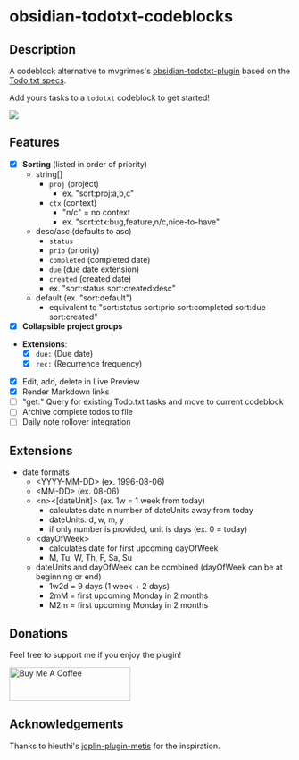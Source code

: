 # obsidian-todotxt-codeblocks

## Description
A codeblock alternative to mvgrimes's [obsidian-todotxt-plugin](https://github.com/mvgrimes/obsidian-todotxt-plugin) based on the [Todo.txt specs](https://github.com/todotxt/todo.txt).

Add yours tasks to a `todotxt` codeblock to get started!

<img src="assets/demo.gif" />

## Features
- [x] **Sorting** (listed in order of priority)
  - string[]
    - `proj` (project)
      - ex. "sort:proj:a,b,c"
    - `ctx` (context)
      - "n/c" = no context
      - ex. "sort:ctx:bug,feature,n/c,nice-to-have"
  - desc/asc (defaults to asc)
    - `status`
    - `prio` (priority)
    - `completed` (completed date)
    - `due` (due date extension)
    - `created` (created date)
    - ex. "sort:status sort:created:desc"
  - default (ex. "sort:default")
    - equivalent to "sort:status sort:prio sort:completed sort:due sort:created"
- [x] **Collapsible project groups**
- **Extensions**:
  - [x] `due:` (Due date)
  - [x] `rec:` (Recurrence frequency)
- [x] Edit, add, delete in Live Preview
- [x] Render Markdown links
- [ ] "get:" Query for existing Todo.txt tasks and move to current codeblock
- [ ] Archive complete todos to file
- [ ] Daily note rollover integration

## Extensions
  - date formats
    - \<YYYY-MM-DD> (ex. 1996-08-06)
    - \<MM-DD> (ex. 08-06)
    - \<n><[dateUnit]> (ex. 1w = 1 week from today)
      - calculates date n number of dateUnits away from today
      - dateUnits: d, w, m, y
      - if only number is provided, unit is days (ex. 0 = today)
    - \<dayOfWeek>
      - calculates date for first upcoming dayOfWeek
      - M, Tu, W, Th, F, Sa, Su
    - dateUnits and dayOfWeek can be combined (dayOfWeek can be at beginning or end)
      - 1w2d = 9 days (1 week + 2 days)
      - 2mM = first upcoming Monday in 2 months
      - M2m = first upcoming Monday in 2 months

## Donations
Feel free to support me if you enjoy the plugin!

<a href="https://www.buymeacoffee.com/benjamonn" target="_blank"><img src="https://cdn.buymeacoffee.com/buttons/v2/default-yellow.png" alt="Buy Me A Coffee" style="height: 60px !important;width: 217px !important;" ></a>

## Acknowledgements
Thanks to hieuthi's [joplin-plugin-metis](https://github.com/hieuthi/joplin-plugin-metis) for the inspiration.
